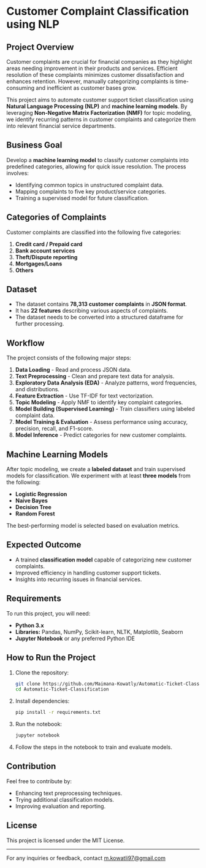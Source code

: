 # Customer Complaint Classification using NLP

## Project Overview
Customer complaints are crucial for financial companies as they highlight areas needing improvement in their products and services. Efficient resolution of these complaints minimizes customer dissatisfaction and enhances retention. However, manually categorizing complaints is time-consuming and inefficient as customer bases grow.

This project aims to automate customer support ticket classification using **Natural Language Processing (NLP)** and **machine learning models**. By leveraging **Non-Negative Matrix Factorization (NMF)** for topic modeling, we identify recurring patterns in customer complaints and categorize them into relevant financial service departments.

## Business Goal
Develop a **machine learning model** to classify customer complaints into predefined categories, allowing for quick issue resolution. The process involves:
- Identifying common topics in unstructured complaint data.
- Mapping complaints to five key product/service categories.
- Training a supervised model for future classification.

## Categories of Complaints
Customer complaints are classified into the following five categories:
1. **Credit card / Prepaid card**
2. **Bank account services**
3. **Theft/Dispute reporting**
4. **Mortgages/Loans**
5. **Others**

## Dataset
- The dataset contains **78,313 customer complaints** in **JSON format**.
- It has **22 features** describing various aspects of complaints.
- The dataset needs to be converted into a structured dataframe for further processing.

## Workflow
The project consists of the following major steps:
1. **Data Loading** - Read and process JSON data.
2. **Text Preprocessing** - Clean and prepare text data for analysis.
3. **Exploratory Data Analysis (EDA)** - Analyze patterns, word frequencies, and distributions.
4. **Feature Extraction** - Use TF-IDF for text vectorization.
5. **Topic Modeling** - Apply NMF to identify key complaint categories.
6. **Model Building (Supervised Learning)** - Train classifiers using labeled complaint data.
7. **Model Training & Evaluation** - Assess performance using accuracy, precision, recall, and F1-score.
8. **Model Inference** - Predict categories for new customer complaints.

## Machine Learning Models
After topic modeling, we create a **labeled dataset** and train supervised models for classification. We experiment with at least **three models** from the following:
- **Logistic Regression**
- **Naive Bayes**
- **Decision Tree**
- **Random Forest**

The best-performing model is selected based on evaluation metrics.

## Expected Outcome
- A trained **classification model** capable of categorizing new customer complaints.
- Improved efficiency in handling customer support tickets.
- Insights into recurring issues in financial services.

## Requirements
To run this project, you will need:
- **Python 3.x**
- **Libraries:** Pandas, NumPy, Scikit-learn, NLTK, Matplotlib, Seaborn
- **Jupyter Notebook** or any preferred Python IDE

## How to Run the Project
1. Clone the repository:
   ```bash
   git clone https://github.com/Maimana-Kowatly/Automatic-Ticket-Classification.git
   cd Automatic-Ticket-Classification
   ```
2. Install dependencies:
   ```bash
   pip install -r requirements.txt
   ```
3. Run the notebook:
   ```bash
   jupyter notebook
   ```
4. Follow the steps in the notebook to train and evaluate models.

## Contribution
Feel free to contribute by:
- Enhancing text preprocessing techniques.
- Trying additional classification models.
- Improving evaluation and reporting.

## License
This project is licensed under the MIT License.

---
For any inquiries or feedback, contact m.kowatli97@gmail.com

